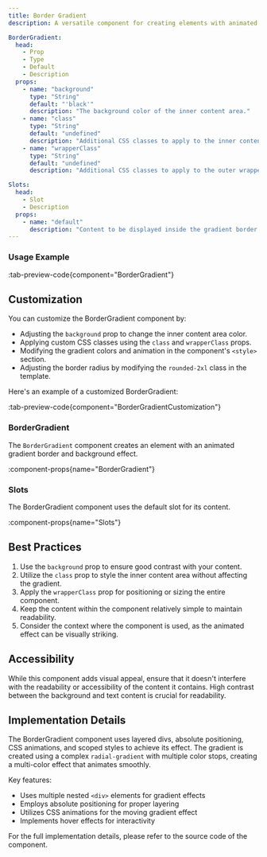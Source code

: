 ```yaml
---
title: Border Gradient
description: A versatile component for creating elements with animated gradient borders and backgrounds.

BorderGradient:
  head:
    - Prop
    - Type
    - Default
    - Description
  props:
    - name: "background"
      type: "String"
      default: "'black'"
      description: "The background color of the inner content area."
    - name: "class"
      type: "String"
      default: "undefined"
      description: "Additional CSS classes to apply to the inner content area."
    - name: "wrapperClass"
      type: "String"
      default: "undefined"
      description: "Additional CSS classes to apply to the outer wrapper."

Slots:
  head:
    - Slot
    - Description
  props:
    - name: "default"
      description: "Content to be displayed inside the gradient border."
---
```


### Usage Example

:tab-preview-code{component="BorderGradient"}

## Customization

You can customize the BorderGradient component by:

- Adjusting the `background` prop to change the inner content area color.
- Applying custom CSS classes using the `class` and `wrapperClass` props.
- Modifying the gradient colors and animation in the component's `<style>` section.
- Adjusting the border radius by modifying the `rounded-2xl` class in the template.

Here's an example of a customized BorderGradient:

:tab-preview-code{component="BorderGradientCustomization"}

### BorderGradient

The `BorderGradient` component creates an element with an animated gradient border and background effect.

:component-props{name="BorderGradient"}

### Slots

The BorderGradient component uses the default slot for its content.

:component-props{name="Slots"}

## Best Practices

1. Use the `background` prop to ensure good contrast with your content.
2. Utilize the `class` prop to style the inner content area without affecting the gradient.
3. Apply the `wrapperClass` prop for positioning or sizing the entire component.
4. Keep the content within the component relatively simple to maintain readability.
5. Consider the context where the component is used, as the animated effect can be visually striking.

## Accessibility

While this component adds visual appeal, ensure that it doesn't interfere with the readability or accessibility of the content it contains. High contrast between the background and text content is crucial for readability.

## Implementation Details

The BorderGradient component uses layered divs, absolute positioning, CSS animations, and scoped styles to achieve its effect. The gradient is created using a complex `radial-gradient` with multiple color stops, creating a multi-color effect that animates smoothly.

Key features:

- Uses multiple nested `<div>` elements for gradient effects
- Employs absolute positioning for proper layering
- Utilizes CSS animations for the moving gradient effect
- Implements hover effects for interactivity

For the full implementation details, please refer to the source code of the component.
